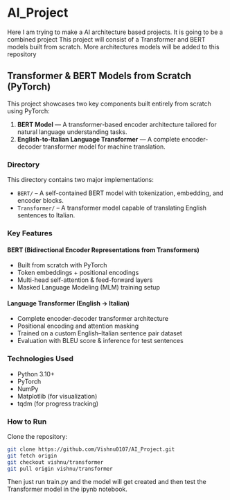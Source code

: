 # AI_Project
Here I am trying to make a AI architecture based projects. It is going to be a combined project
This project will consist of a Transformer and BERT models built from scratch. More architectures models will be added to this repository

## Transformer & BERT Models from Scratch (PyTorch)

This project showcases two key components built entirely from scratch using PyTorch:

1. **BERT Model** — A transformer-based encoder architecture tailored for natural language understanding tasks.
2. **English-to-Italian Language Transformer** — A complete encoder-decoder transformer model for machine translation.


### Directory

This directory contains two major implementations:

- `BERT/` – A self-contained BERT model with tokenization, embedding, and encoder blocks.
- `Transformer/` – A transformer model capable of translating English sentences to Italian.

### Key Features

#### BERT (Bidirectional Encoder Representations from Transformers)
- Built from scratch with PyTorch
- Token embeddings + positional encodings
- Multi-head self-attention & feed-forward layers
- Masked Language Modeling (MLM) training setup

####  Language Transformer (English → Italian)
- Complete encoder-decoder transformer architecture
- Positional encoding and attention masking
- Trained on a custom English–Italian sentence pair dataset
- Evaluation with BLEU score & inference for test sentences

### Technologies Used
- Python 3.10+
- PyTorch
- NumPy
- Matplotlib (for visualization)
- tqdm (for progress tracking)

### How to Run

Clone the repository:
```bash
git clone https://github.com/Vishnu0107/AI_Project.git
git fetch origin
git checkout vishnu/transformer
git pull origin vishnu/transformer
```
Then just run train.py and the model will get created and then test the Transformer model in the ipynb notebook.
